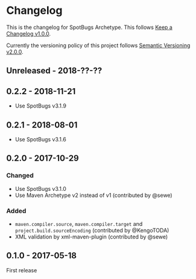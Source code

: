 # Changelog

This is the changelog for SpotBugs Archetype. This follows [Keep a Changelog v1.0.0](http://keepachangelog.com/en/1.0.0/).

Currently the versioning policy of this project follows [Semantic Versioning v2.0.0](http://semver.org/spec/v2.0.0.html).

## Unreleased - 2018-??-??

## 0.2.2 - 2018-11-21

* Use SpotBugs v3.1.9

## 0.2.1 - 2018-08-01

* Use SpotBugs v3.1.6

## 0.2.0 - 2017-10-29

### Changed

* Use SpotBugs v3.1.0
* Use Maven Archetype v2 instead of v1 (contributed by @sewe)

### Added

* `maven.compiler.source`, `maven.compiler.target` and `project.build.sourceEncoding` (contributed by @KengoTODA)
* XML validation by xml-maven-plugin (contributed by @sewe)

## 0.1.0 - 2017-05-18

First release
